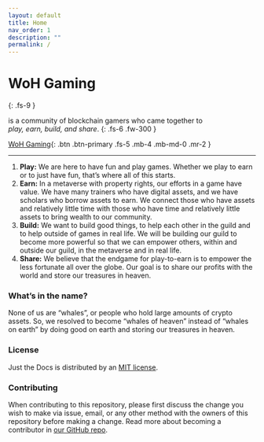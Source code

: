 ```yaml
---
layout: default
title: Home
nav_order: 1
description: ""
permalink: /
---
```


# WoH Gaming
{: .fs-9 }

is a community of blockchain gamers who came together to\
_play, earn, build, and share_.
{: .fs-6 .fw-300 }

[WoH Gaming](https://woh.games){: .btn .btn-primary .fs-5 .mb-4 .mb-md-0 .mr-2 }
<!-- [Handbook](https://handbook.woh.games){: .btn .fs-5 .mb-4 .mb-md-0 } -->

---

1. **Play:** We are here to have fun and play games. Whether we play to earn or to just have fun, that’s where all of this starts.
2. **Earn:** In a metaverse with property rights, our efforts in a game have value. We have many trainers who have digital assets, and we have scholars who borrow assets to earn. We connect those who have assets and relatively little time with those who have time and relatively little assets to bring wealth to our community.
3. **Build:** We want to build good things, to help each other in the guild and to help outside of games in real life. We will be building our guild to become more powerful so that we can empower others, within and outside our guild, in the metaverse and in real life.
4. **Share:** We believe that the endgame for play-to-earn is to empower the less fortunate all over the globe. Our goal is to share our profits with the world and store our treasures in heaven.

### What’s in the name?

None of us are “whales”, or people who hold large amounts of crypto assets. So, we resolved to become “whales of heaven” instead of “whales on earth” by doing good on earth and storing our treasures in heaven.

### License

Just the Docs is distributed by an [MIT license](https://github.com/harangju/woh-whitepaper/blob/master/LICENSE.txt).

### Contributing

When contributing to this repository, please first discuss the change you wish to make via issue, email, or any other method with the owners of this repository before making a change. Read more about becoming a contributor in [our GitHub repo](https://github.com/harangju/woh-whitepaper#contributing).
